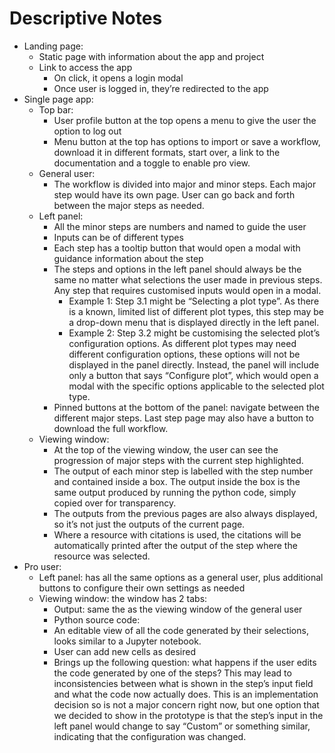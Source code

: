 # Descriptive Notes

- Landing page:
  - Static page with information about the app and project
  - Link to access the app
    - On click, it opens a login modal
    - Once user is logged in, they’re redirected to the app
- Single page app:
  - Top bar:
    - User profile button at the top opens a menu to give the user the option to log out
    - Menu button at the top has options to import or save a workflow, download it in different formats, start over, a link to the documentation and a toggle to enable pro view.
  - General user:
    - The workflow is divided into major and minor steps. Each major step would have its own page. User can go back and forth between the major steps as needed.
  - Left panel:
    - All the minor steps are numbers and named to guide the user
    - Inputs can be of different types
    - Each step has a tooltip button that would open a modal with guidance information about the step
    - The steps and options in the left panel should always be the same no matter what selections the user made in previous steps. Any step that requires customised inputs would open in a modal.
      - Example 1: Step 3.1 might be “Selecting a plot type”. As there is a known, limited list of different plot types, this step may be a drop-down menu that is displayed directly in the left panel.
      - Example 2: Step 3.2 might be customising the selected plot’s configuration options. As different plot types may need different configuration options, these options will not be displayed in the panel directly. Instead, the panel will include only a button that says “Configure plot”, which would open a modal with the specific options applicable to the selected plot type.
    - Pinned buttons at the bottom of the panel: navigate between the different major steps. Last step page may also have a button to download the full workflow.
  - Viewing window:
    - At the top of the viewing window, the user can see the progression of major steps with the current step highlighted.
    - The output of each minor step is labelled with the step number and contained inside a box. The output inside the box is the same output produced by running the python code, simply copied over for transparency.
    - The outputs from the previous pages are also always displayed, so it’s not just the outputs of the current page.
    - Where a resource with citations is used, the citations will be automatically printed after the output of the step where the resource was selected.
- Pro user:
  - Left panel: has all the same options as a general user, plus additional buttons to configure their own settings as needed
  - Viewing window: the window has 2 tabs:
    - Output: same the as the viewing window of the general user
    - Python source code:
    - An editable view of all the code generated by their selections, looks similar to a Jupyter notebook.
    - User can add new cells as desired
    - Brings up the following question: what happens if the user edits the code generated by one of the steps? This may lead to inconsistencies between what is shown in the step’s input field and what the code now actually does. This is an implementation decision so is not a major concern right now, but one option that we decided to show in the prototype is that the step’s input in the left panel would change to say “Custom” or something similar, indicating that the configuration was changed.

